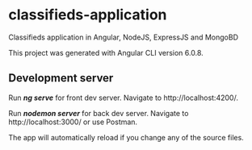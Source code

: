 # classifieds-application

Classifieds application in Angular, NodeJS, ExpressJS and MongoBD

This project was generated with Angular CLI version 6.0.8.

## Development server
Run ***ng serve*** for front dev server. Navigate to http://localhost:4200/.

Run ***nodemon server*** for back dev server. Navigate to http://localhost:3000/ or use Postman.

The app will automatically reload if you change any of the source files.

